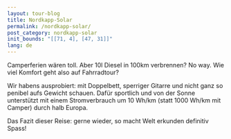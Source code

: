 ```yaml
---
layout: tour-blog
title: Nordkapp-Solar
permalink: /nordkapp-solar/
post_category: nordkapp-solar
init_bounds: "[[71, 4], [47, 31]]"
lang: de
---
```


Camperferien wären toll. Aber 10l Diesel in 100km verbrennen? No way.
Wie viel Komfort geht also auf Fahrradtour?

Wir habens ausprobiert: mit Doppelbett, sperriger Gitarre und nicht ganz so penibel aufs Gewicht schauen.
Dafür sportlich und von der Sonne unterstützt mit einem Stromverbrauch um 10 Wh/km (statt 1000 Wh/km mit Camper) durch halb Europa.

Das Fazit dieser Reise: gerne wieder, so macht Welt erkunden definitiv Spass!
